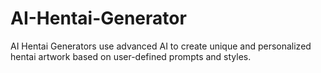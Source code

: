 # AI-Hentai-Generator
AI Hentai Generators use advanced AI to create unique and personalized hentai artwork based on user-defined prompts and styles.
